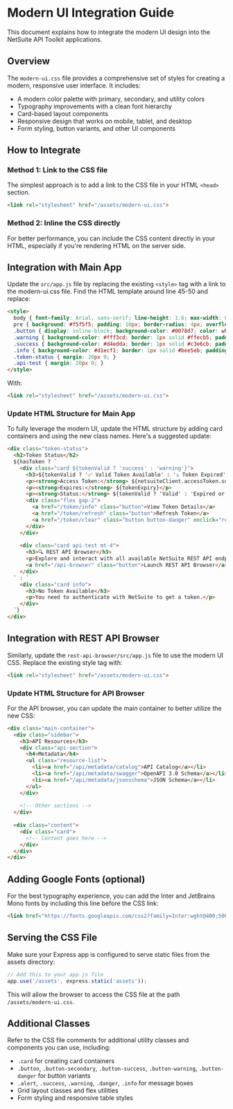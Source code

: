 # Modern UI Integration Guide

This document explains how to integrate the modern UI design into the NetSuite API Toolkit applications.

## Overview

The `modern-ui.css` file provides a comprehensive set of styles for creating a modern, responsive user interface. It includes:

- A modern color palette with primary, secondary, and utility colors
- Typography improvements with a clean font hierarchy
- Card-based layout components
- Responsive design that works on mobile, tablet, and desktop
- Form styling, button variants, and other UI components

## How to Integrate

### Method 1: Link to the CSS file

The simplest approach is to add a link to the CSS file in your HTML `<head>` section.

```html
<link rel="stylesheet" href="/assets/modern-ui.css">
```

### Method 2: Inline the CSS directly

For better performance, you can include the CSS content directly in your HTML, especially if you're rendering HTML on the server side.

## Integration with Main App

Update the `src/app.js` file by replacing the existing `<style>` tag with a link to the modern-ui.css file. Find the HTML template around line 45-50 and replace:

```html
<style>
  body { font-family: Arial, sans-serif; line-height: 1.6; max-width: 800px; margin: 0 auto; padding: 20px; }
  pre { background: #f5f5f5; padding: 10px; border-radius: 4px; overflow-x: auto; }
  .button { display: inline-block; background-color: #0078d7; color: white; padding: 10px 20px; text-decoration: none; border-radius: 4px; margin: 5px 0; }
  .warning { background-color: #fff3cd; border: 1px solid #ffecb5; padding: 10px; margin: 10px 0; border-radius: 4px; }
  .success { background-color: #d4edda; border: 1px solid #c3e6cb; padding: 15px; margin: 10px 0; border-radius: 4px; }
  .info { background-color: #d1ecf1; border: 1px solid #bee5eb; padding: 15px; margin: 10px 0; border-radius: 4px; }
  .token-status { margin: 20px 0; }
  .api-test { margin: 20px 0; }
</style>
```

With:

```html
<link rel="stylesheet" href="/assets/modern-ui.css">
```

### Update HTML Structure for Main App

To fully leverage the modern UI, update the HTML structure by adding card containers and using the new class names. Here's a suggested update:

```html
<div class="token-status">
  <h2>Token Status</h2>
  ${hasToken ? `
    <div class="card ${tokenValid ? 'success' : 'warning'}">
      <h3>${tokenValid ? '✅ Valid Token Available' : '⚠️ Token Expired'}</h3>
      <p><strong>Access Token:</strong> ${netsuiteClient.accessToken.substring(0, 15)}...[truncated]</p>
      <p><strong>Expires:</strong> ${tokenExpiry}</p>
      <p><strong>Status:</strong> ${tokenValid ? 'Valid' : 'Expired or expiring soon'}</p>
      <div class="flex gap-2">
        <a href="/token/info" class="button">View Token Details</a>
        <a href="/token/refresh" class="button">Refresh Token</a>
        <a href="/token/clear" class="button button-danger" onclick="return confirm('Are you sure you want to delete this token?')">Delete Token</a>
      </div>
    </div>
    
    <div class="card api-test mt-4">
      <h3>🔍 REST API Browser</h3>
      <p>Explore and interact with all available NetSuite REST API endpoints in our comprehensive browser:</p>
      <a href="/api-browser" class="button">Launch REST API Browser</a>
    </div>
  ` : `
    <div class="card info">
      <h3>No Token Available</h3>
      <p>You need to authenticate with NetSuite to get a token.</p>
    </div>
  `}
</div>
```

## Integration with REST API Browser

Similarly, update the `rest-api-browser/src/app.js` file to use the modern UI CSS. Replace the existing style tag with:

```html
<link rel="stylesheet" href="/assets/modern-ui.css">
```

### Update HTML Structure for API Browser

For the API browser, you can update the main container to better utilize the new CSS:

```html
<div class="main-container">
  <div class="sidebar">
    <h3>API Resources</h3>
    <div class="api-section">
      <h4>Metadata</h4>
      <ul class="resource-list">
        <li><a href="/api/metadata/catalog">API Catalog</a></li>
        <li><a href="/api/metadata/swagger">OpenAPI 3.0 Schema</a></li>
        <li><a href="/api/metadata/jsonschema">JSON Schema</a></li>
      </ul>
    </div>
    
    <!-- Other sections -->
  </div>
  
  <div class="content">
    <div class="card">
      <!-- Content goes here -->
    </div>
  </div>
</div>
```

## Adding Google Fonts (optional)

For the best typography experience, you can add the Inter and JetBrains Mono fonts by including this line before the CSS link:

```html
<link href="https://fonts.googleapis.com/css2?family=Inter:wght@400;500;600;700&family=JetBrains+Mono&display=swap" rel="stylesheet">
```

## Serving the CSS File

Make sure your Express app is configured to serve static files from the assets directory:

```javascript
// Add this to your app.js file
app.use('/assets', express.static('assets'));
```

This will allow the browser to access the CSS file at the path `/assets/modern-ui.css`.

## Additional Classes

Refer to the CSS file comments for additional utility classes and components you can use, including:

- `.card` for creating card containers
- `.button`, `.button-secondary`, `.button-success`, `.button-warning`, `.button-danger` for button variants
- `.alert`, `.success`, `.warning`, `.danger`, `.info` for message boxes
- Grid layout classes and flex utilities
- Form styling and responsive table styles 